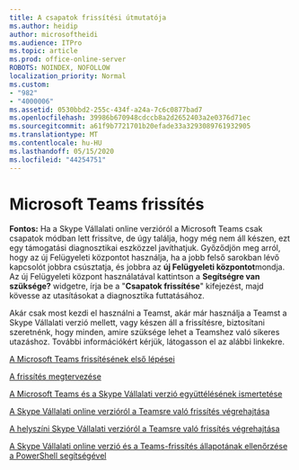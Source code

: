 ```yaml
---
title: A csapatok frissítési útmutatója
ms.author: heidip
author: microsoftheidi
ms.audience: ITPro
ms.topic: article
ms.prod: office-online-server
ROBOTS: NOINDEX, NOFOLLOW
localization_priority: Normal
ms.custom:
- "982"
- "4000006"
ms.assetid: 0530bbd2-255c-434f-a24a-7c6c0877bad7
ms.openlocfilehash: 39986b670948cdccb8a2d2652403a2e0376d71ec
ms.sourcegitcommit: a61f9b7721701b20efade33a3293089761932905
ms.translationtype: MT
ms.contentlocale: hu-HU
ms.lasthandoff: 05/15/2020
ms.locfileid: "44254751"
---
```

# <a name="microsoft-teams-upgrade"></a>Microsoft Teams frissítés

**Fontos:** Ha a Skype Vállalati online verzióról a Microsoft Teams csak csapatok módban lett frissítve, de úgy találja, hogy még nem áll készen, ezt egy támogatási diagnosztikai eszközzel javíthatjuk. Győződjön meg arról, hogy az új Felügyeleti központot használja, ha a jobb felső sarokban lévő kapcsolót jobbra csúsztatja, és jobbra az **új Felügyeleti központot**mondja. Az új Felügyeleti központ használatával kattintson a **Segítségre van szüksége?** widgetre, írja be a "**Csapatok frissítése**" kifejezést, majd kövesse az utasításokat a diagnosztika futtatásához.

Akár csak most kezdi el használni a Teamst, akár már használja a Teamst a Skype Vállalati verzió mellett, vagy készen áll a frissítésre, biztosítani szeretnénk, hogy minden, amire szüksége lehet a Teamshez való sikeres utazáshoz. További információkért kérjük, látogasson el az alábbi linkekre.

[A Microsoft Teams frissítésének első lépései](https://docs.microsoft.com/MicrosoftTeams/upgrade-start-here)

[A frissítés megtervezése](https://docs.microsoft.com/MicrosoftTeams/upgrade-plan-journey)

[A Microsoft Teams és a Skype Vállalati verzió együttélésének ismertetése](https://docs.microsoft.com/MicrosoftTeams/teams-and-skypeforbusiness-coexistence-and-interoperability)

[A Skype Vállalati online verzióról a Teamsre való frissítés végrehajtása](https://docs.microsoft.com/MicrosoftTeams/upgrade-to-teams-execute-skypeforbusinessonline)

[A helyszíni Skype Vállalati verzióról a Teamsre való frissítés végrehajtása](https://docs.microsoft.com/MicrosoftTeams/upgrade-to-teams-execute-skypeforbusinesshybridonprem)
 
[A Skype Vállalati online verzió és a Teams-frissítés állapotának ellenőrzése a PowerShell segítségével](https://docs.microsoft.com/powershell/module/skype/get-csteamsupgradestatus?view=skype-ps)